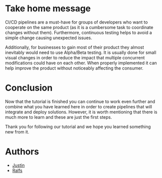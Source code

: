 # Take home message
CI/CD pipelines are a must-have for groups of developers who want to cooperate on the same product (as it is a cumbersome task to coordinate changes without them).
Furthermore, continuous testing helps to avoid a simple change causing unexpected issues. 

Additionally, for businesses to gain most of their product they almost inevitably would need to use Alpha/Beta testing.
It is usually done for small visual changes in order to reduce the impact that multiple concurrent modifications could have on each other.
When properly implemented it can help improve the product without noticeably affecting the consumer.

# Conclusion
Now that the tutorial is finished you can continue to work even further and combine what you have learned here in order to create pipelines that will
integrate and deploy solutions. However, it is worth mentioning that there is much more to learn and these are just the first steps.

Thank you for following our tutorial and we hope you learned something new from it.

# Authors
- [Justin](https://github.com/Agriad)
- [Ralfs](https://github.com/bubriks)